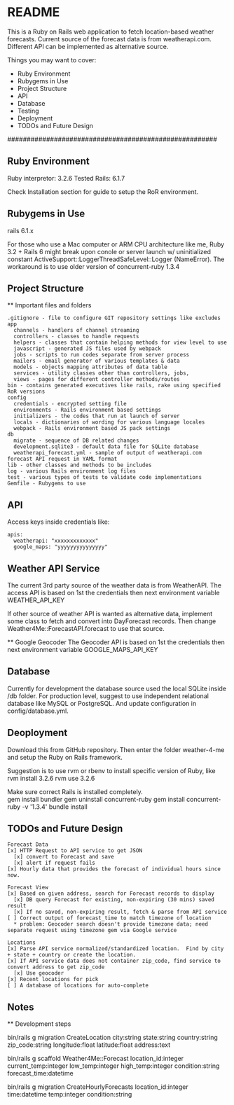 # README

This is a Ruby on Rails web application to fetch location-based weather forecasts.  Current source of the forecast data is from weatherapi.com.  Different API can be implemented as alternative source.

Things you may want to cover:
* Ruby Environment
* Rubygems in Use
* Project Structure
* API
* Database
* Testing
* Deployment
* TODOs and Future Design

######################################################

## Ruby Environment
Ruby interpretor: 3.2.6 Tested
Rails: 6.1.7

Check Installation section for guide to setup the RoR environment.

## Rubygems in Use
rails 6.1.x

For those who use a Mac computer or ARM CPU architecture like me, 
Ruby 3.2 + Rails 6 might break upon conole or server launch w/ 
uninitialized constant ActiveSupport::LoggerThreadSafeLevel::Logger (NameError).
The workaround is to use older version of concurrent-ruby 1.3.4

## Project Structure
** Important files and folders

```
.gitignore - file to configure GIT repository settings like excludes
app
  channels - handlers of channel streaming 
  controllers - classes to handle requests
  helpers - classes that contain helping methods for view level to use
  javascript - generated JS files used by webpack 
  jobs - scripts to run codes separate from server process
  mailers - email generator of various templates & data
  models - objects mapping attributes of data table
  services - utility classes other than controllers, jobs,
  views - pages for different controller methods/routes
bin - contains generated executives like rails, rake using specified RoR versions
config
  credentials - encrypted setting file
  environments - Rails environment based settings
  initializers - the codes that run at launch of server
  locals - dictionaries of wording for various language locales
  webpack - Rails environment based JS pack settings
db
  migrate - sequence of DB related changes
  development.sqlite3 - default data file for SQLite database
  weatherapi_forecast.yml - sample of output of weatherapi.com forecast API request in YAML format
lib - other classes and methods to be includes
log - various Rails environment log files
test - various types of tests to validate code implementations
Gemfile - Rubygems to use
```

## API

Access keys inside credentials like:
```
apis:
  weatherapi: "xxxxxxxxxxxxx"
  google_maps: "yyyyyyyyyyyyyyy"
```

## Weather API Service
The current 3rd party source of the weather data is from WeatherAPI.  The access API is based on
1st the credentials then next environment variable WEATHER_API_KEY

If other source of weather API is wanted as alternative data, implement some class to fetch and 
convert into DayForecast records.  Then change Weather4Me::ForecastAPI.forecast to use that source.

** Google Geocoder
The Geocoder API is based on 1st the credentials then next environment variable GOOGLE_MAPS_API_KEY


## Database
Currently for development the database source used the local SQLite inside /db folder.
For production level, suggest to use independent relational database like MySQL or PostgreSQL.  And update configuration in config/database.yml.

## Deoployment

Download this from GitHub repository.  Then enter the folder weather-4-me and 
setup the Ruby on Rails framework.

Suggestion is to use rvm or rbenv to install specific version of Ruby, like
rvm install 3.2.6
rvm use 3.2.6

Make sure correct Rails is installed completely.  
gem install bundler
gem uninstall concurrent-ruby
gem install concurrent-ruby -v '1.3.4'
bundle install


## TODOs and Future Design
```
Forecast Data
[x] HTTP Request to API service to get JSON
  [x] convert to Forecast and save
  [x] alert if request fails
[x] Hourly data that provides the forecast of individual hours since now.

Forecast View
[x] Based on given address, search for Forecast records to display
  [x] DB query Forecast for existing, non-expiring (30 mins) saved result
  [x] If no saved, non-expiring result, fetch & parse from API service
[ ] Correct output of forecast_time to match timezone of location 
  * problem: Geocoder search doesn't provide timezone data; need separate request using timezone gem via Google service

Locations
[x] Parse API service normalized/standardized location.  Find by city + state + country or create the location.
[x] If API service data does not container zip_code, find service to convert address to get zip_code
  [x] Use geocoder
[x] Recent locations for pick
[ ] A database of locations for auto-complete
```

## Notes

** Development steps

bin/rails g migration CreateLocation city:string state:string country:string zip_code:string longitude:float latitude:float address:text

bin/rails g scaffold Weather4Me::Forecast location_id:integer current_temp:integer low_temp:integer high_temp:integer condition:string forecast_time:datetime

bin/rails g migration CreateHourlyForecasts location_id:integer time:datetime temp:integer condition:string